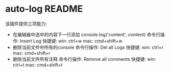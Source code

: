 # auto-log README

该插件提供三项能力:

+ 在编辑器中选中的内容下一行添加 console.log('content', content)
    命令行操作: Insert Log
    快捷键:
        win: ctrl+w
        mac: cmd+shift+w
+ 删除当前文件中所有的console
    命令行操作: Del all Logs
    快捷键:
        win: ctrl+r
        mac: cmd+shift+r
+ 删除当前文件所有注释
    命令行操作: Remove all comments
    快捷键:
        win: ctrl+t
        mac: cmd+shift+t